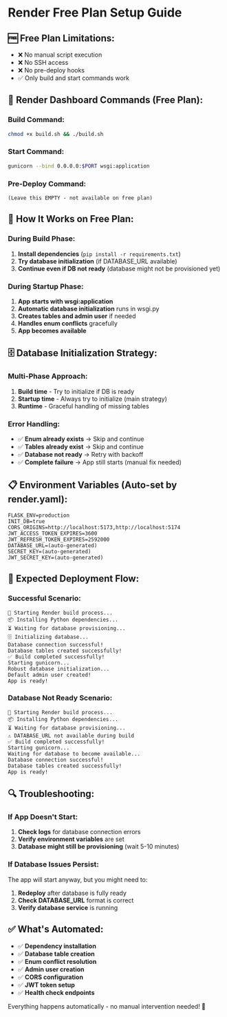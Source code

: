 # Render Free Plan Setup Guide

## 🆓 **Free Plan Limitations:**
- ❌ No manual script execution
- ❌ No SSH access
- ❌ No pre-deploy hooks
- ✅ Only build and start commands work

## 🔧 **Render Dashboard Commands (Free Plan):**

### **Build Command:**
```bash
chmod +x build.sh && ./build.sh
```

### **Start Command:**
```bash
gunicorn --bind 0.0.0.0:$PORT wsgi:application
```

### **Pre-Deploy Command:**
```
(Leave this EMPTY - not available on free plan)
```

## 🚀 **How It Works on Free Plan:**

### **During Build Phase:**
1. **Install dependencies** (`pip install -r requirements.txt`)
2. **Try database initialization** (if DATABASE_URL available)
3. **Continue even if DB not ready** (database might not be provisioned yet)

### **During Startup Phase:**
1. **App starts with wsgi:application**
2. **Automatic database initialization** runs in wsgi.py
3. **Creates tables and admin user** if needed
4. **Handles enum conflicts** gracefully
5. **App becomes available**

## 🗄️ **Database Initialization Strategy:**

### **Multi-Phase Approach:**
1. **Build time** - Try to initialize if DB is ready
2. **Startup time** - Always try to initialize (main strategy)
3. **Runtime** - Graceful handling of missing tables

### **Error Handling:**
- ✅ **Enum already exists** → Skip and continue
- ✅ **Tables already exist** → Skip and continue  
- ✅ **Database not ready** → Retry with backoff
- ✅ **Complete failure** → App still starts (manual fix needed)

## 📋 **Environment Variables (Auto-set by render.yaml):**
```
FLASK_ENV=production
INIT_DB=true
CORS_ORIGINS=http://localhost:5173,http://localhost:5174
JWT_ACCESS_TOKEN_EXPIRES=3600
JWT_REFRESH_TOKEN_EXPIRES=2592000
DATABASE_URL=(auto-generated)
SECRET_KEY=(auto-generated)
JWT_SECRET_KEY=(auto-generated)
```

## 🎯 **Expected Deployment Flow:**

### **Successful Scenario:**
```
🚀 Starting Render build process...
📦 Installing Python dependencies...
⏳ Waiting for database provisioning...
🗄️ Initializing database...
Database connection successful!
Database tables created successfully!
✅ Build completed successfully!
Starting gunicorn...
Robust database initialization...
Default admin user created!
App is ready!
```

### **Database Not Ready Scenario:**
```
🚀 Starting Render build process...
📦 Installing Python dependencies...
⏳ Waiting for database provisioning...
⚠️ DATABASE_URL not available during build
✅ Build completed successfully!
Starting gunicorn...
Waiting for database to become available...
Database connection successful!
Database tables created successfully!
App is ready!
```

## 🔍 **Troubleshooting:**

### **If App Doesn't Start:**
1. **Check logs** for database connection errors
2. **Verify environment variables** are set
3. **Database might still be provisioning** (wait 5-10 minutes)

### **If Database Issues Persist:**
The app will start anyway, but you might need to:
1. **Redeploy** after database is fully ready
2. **Check DATABASE_URL** format is correct
3. **Verify database service** is running

## ✅ **What's Automated:**
- ✅ **Dependency installation**
- ✅ **Database table creation**
- ✅ **Enum conflict resolution**
- ✅ **Admin user creation**
- ✅ **CORS configuration**
- ✅ **JWT token setup**
- ✅ **Health check endpoints**

Everything happens automatically - no manual intervention needed! 🎉